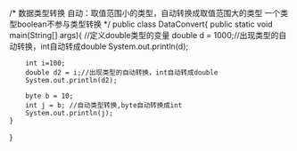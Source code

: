 /*
	数据类型转换
	自动：取值范围小的类型，自动转换成取值范围大的类型
	一个类型boolean不参与类型转换
*/
public class DataConvert{
	public static void main(String[] args){
		//定义double类型的变量
		double d = 1000;//出现类型的自动转换，int自动转成double
		System.out.println(d);
		
		int i=100;
		double d2 = i;//出现类型的自动转换，int自动转成double
		System.out.println(d2);
		
		byte b = 10;
		int j = b; //自动类型转换,byte自动转换成int
		System.out.println(j);
	}
}
